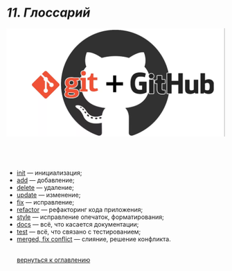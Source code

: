 # *11. Глоссарий*

![git+github](/images/git%2Bgithub.png)

## &nbsp;

<ul>
<li><u>init</u> — инициализация;
<li><u>add</u> — добавление;
<li><u>delete</u> — удаление;
<li><u>update</u> — изменение;
<li><u>fix</u> — исправление;
<li><u>refactor</u> — рефакторинг кода приложения;
<li><u>style</u> — исправление опечаток, форматирования;
<li><u>docs</u> — всё, что касается документации;
<li><u>test</u> — всё, что связано с тестированием;
<li><u>merged, fix conflict</u> — слияние, решение конфликта.
<br/><br/>

[вернуться к оглавлению](readme.md)
